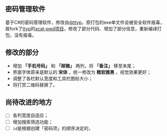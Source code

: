 ## 密码管理软件
基于C#的密码管理软件，修改自[@ttyp](https:/https://github.com/ttyp)，原打包的exe单文件会被安全软件报毒，故fork了[ttyp](https:/https://github.com/ttyp)的[xcat-pwd项目](https://github.com/ttyp/xcat-pwd)，修改了部分代码、增加了部分信息，重新编译打包，没有报毒。


## 修改的部分
- 增加 **「手机号码」** 和 **「邮箱」** 两列，将 **「备注」** 移至末尾；
- 界面字体原来是默认的 **宋体** ，统一修改为 **微软雅黑** ，视觉效果更好；
- 调整了各栏默认宽度和工具栏图标大小；
- 将打赏二维码替换了。

## 尚待改进的地方
- [ ] 各列宽度自适应；
- [ ] 增加搜索筛选功能；
- [ ] `id`是根据创建「密码项」的顺序决定的，
